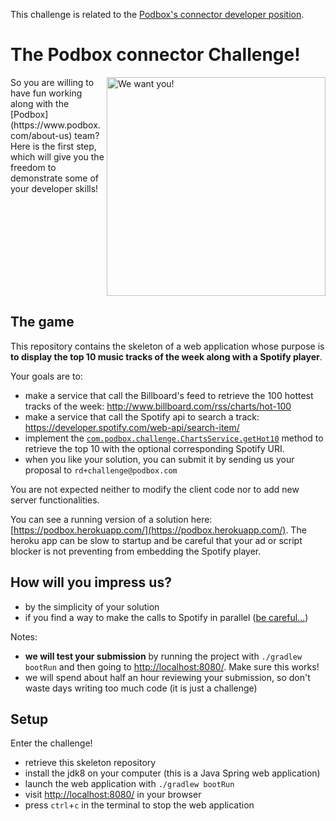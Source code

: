 This challenge is related to the [Podbox's connector developer position](https://www.podbox.com/blog/job-offer-connector-developer/).

# The Podbox connector Challenge!
<img align="right" alt="We want you!" title="We want you!" width="350px" src="https://s3.amazonaws.com/podbox-blog/blog/wp-content/uploads/2015/09/07160555/podbox-connector-developer.jpg" />
So you are willing to have fun working along with the [Podbox](https://www.podbox.com/about-us) team? Here is the first step, which will give you the freedom to demonstrate some of your developer skills!

<br clear="all" />

## The game
This repository contains the skeleton of a web application whose purpose is **to display the top 10 music tracks of the week along with a Spotify player**.

Your goals are to:
* make a service that call the Billboard's feed to retrieve the 100 hottest tracks of the week: http://www.billboard.com/rss/charts/hot-100
* make a service that call the Spotify api to search a track: https://developer.spotify.com/web-api/search-item/
* implement the [`com.podbox.challenge.ChartsService.getHot10`](https://github.com/podbox/podbox-challenge-connector/blob/master/src/main/java/com/podbox/challenge/service/ChartsService.java#L17) method to retrieve the top 10 with the optional corresponding Spotify URI.
* when you like your solution, you can submit it by sending us your proposal to `rd+challenge@podbox.com`

You are not expected neither to modify the client code nor to add new server functionalities.

You can see a running version of a solution here: [https://podbox.herokuapp.com/](https://podbox.herokuapp.com/). The heroku app can be slow to startup and be careful that your ad or script blocker is not preventing from embedding the Spotify player.

## How will you impress us?
* by the simplicity of your solution
* if you find a way to make the calls to Spotify in parallel ([be careful...](https://www.youtube.com/watch?v=4F4qzPbcFiA))

Notes:
* **we will test your submission** by running the project with `./gradlew bootRun` and then going to [http://localhost:8080/](http://localhost:8080/). Make sure this works!
* we will spend about half an hour reviewing your submission, so don't waste days writing too much code (it is just a challenge)

## Setup
Enter the challenge!
* retrieve this skeleton repository
* install the jdk8 on your computer (this is a Java Spring web application)
* launch the web application with `./gradlew bootRun`
* visit [http://localhost:8080/](http://localhost:8080/) in your browser
* press `ctrl`+`c` in the terminal to stop the web application
